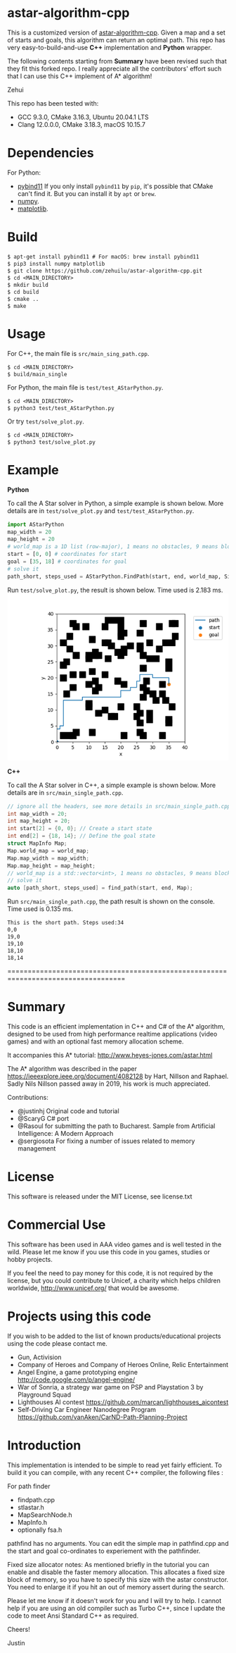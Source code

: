 astar-algorithm-cpp
===================

This is a customized version of [astar-algorithm-cpp](https://github.com/justinhj/astar-algorithm-cpp). Given a map and a set of starts and goals, this algorithm can return an optimal path. This repo has very easy-to-build-and-use **C++** implementation and **Python** wrapper.

The following contents starting from **Summary** have been revised such that they fit this forked repo. I really appreciate all the contributors' effort such that I can use this C++ implement of A* algorithm!

Zehui

This repo has been tested with:
* GCC 9.3.0, CMake 3.16.3, Ubuntu 20.04.1 LTS
* Clang 12.0.0.0, CMake 3.18.3, macOS 10.15.7

Dependencies
============
For Python:
* [pybind11](https://github.com/pybind/pybind11) If you only install `pybind11` by `pip`, it's possible that CMake can't find it. But you can install it by `apt` or `brew`.
* [numpy](https://numpy.org/).
* [matplotlib](https://matplotlib.org/).


Build
=====
```
$ apt-get install pybind11 # For macOS: brew install pybind11
$ pip3 install numpy matplotlib
$ git clone https://github.com/zehuilu/astar-algorithm-cpp.git
$ cd <MAIN_DIRECTORY>
$ mkdir build
$ cd build
$ cmake ..
$ make
```


Usage
=====

For C++, the main file is `src/main_sing_path.cpp`.
```
$ cd <MAIN_DIRECTORY>
$ build/main_single
```

For Python, the main file is `test/test_AStarPython.py`.
```
$ cd <MAIN_DIRECTORY>
$ python3 test/test_AStarPython.py
```

Or try `test/solve_plot.py`.
```
$ cd <MAIN_DIRECTORY>
$ python3 test/solve_plot.py
```


Example
=======

**Python**

To call the A Star solver in Python, a simple example is shown below. More details are in `test/solve_plot.py` and `test/test_AStarPython.py`.

```python
import AStarPython
map_width = 20
map_height = 20
# world_map is a 1D list (row-major), 1 means no obstacles, 9 means blocked by obstacles
start = [0, 0] # coordinates for start
goal = [35, 18] # coordinates for goal
# solve it
path_short, steps_used = AStarPython.FindPath(start, end, world_map, Simulator.map_width, Simulator.map_height)
```

Run `test/solve_plot.py`, the result is shown below. Time used is 2.183 ms.
![single path](doc/single_path.png?raw=true "Single Path")


**C++**

To call the A Star solver in C++, a simple example is shown below. More details are in `src/main_single_path.cpp`.

```c++
// ignore all the headers, see more details in src/main_single_path.cpp
int map_width = 20;
int map_height = 20;
int start[2] = {0, 0}; // Create a start state
int end[2] = {18, 14}; // Define the goal state
struct MapInfo Map;
Map.world_map = world_map;
Map.map_width = map_width;
Map.map_height = map_height;
// world_map is a std::vector<int>, 1 means no obstacles, 9 means blocked by obstacles
// solve it
auto [path_short, steps_used] = find_path(start, end, Map);
```

Run `src/main_single_path.cpp`, the path result is shown on the console. Time used is 0.135 ms.
```
This is the short path. Steps used:34
0,0
19,0
19,10
18,10
18,14
```
===================================================================================


Summary
=======

This code is an efficient implementation in C++ and C# of the A* algorithm, designed to be used from high performance realtime applications (video games) and with an optional fast memory allocation scheme.   

It accompanies this A* tutorial: http://www.heyes-jones.com/astar.html

The A* algorithm was described in the paper https://ieeexplore.ieee.org/document/4082128 by Hart, Nillson and Raphael. 
Sadly Nils Nillson passed away in 2019, his work is much appreciated.

Contributions: 

* @justinhj Original code and tutorial
* @ScaryG C# port
* @Rasoul for submitting the path to Bucharest. Sample from Artificial Intelligence: A Modern Approach 
* @sergiosota For fixing a number of issues related to memory management

License
=======

This software is released under the MIT License, see license.txt

Commercial Use
==============

This software has been used in AAA video games and is well tested in the wild. Please let me know if you use this code in you games, studies or hobby projects. 

If you feel the need to pay money for this code, it is not required by the license, but you could contribute to Unicef, a charity which helps children worldwide,  http://www.unicef.org/ that would be awesome.

Projects using this code
========================

If you wish to be added to the list of known products/educational projects using the code please contact me.

* Gun, Activision
* Company of Heroes and Company of Heroes Online, Relic Entertainment
* Angel Engine, a game prototyping engine http://code.google.com/p/angel-engine/
* War of Sonria, a strategy war game on PSP and Playstation 3 by Playground Squad
* Lighthouses AI contest https://github.com/marcan/lighthouses_aicontest
* Self-Driving Car Engineer Nanodegree Program https://github.com/vanAken/CarND-Path-Planning-Project

Introduction
============

This implementation is intended to be simple to read yet fairly
efficient. To build it you can compile, with any recent C++ compiler,
the following files :

For path finder 
* findpath.cpp
* stlastar.h
* MapSearchNode.h
* MapInfo.h
* optionally fsa.h

pathfind has no arguments. You can edit the simple map in pathfind.cpp and the start 
and goal co-ordinates to experiement with the pathfinder.

Fixed size allocator notes: As mentioned briefly in the tutorial you can enable and disable the
faster memory allocation. This allocates a fixed size block of memory, so you have to specify this size
with the astar constructor. You need to enlarge it if you hit an out of memory assert during the
search.

Please let me know if it doesn't work for you and I will try to help. I cannot help if you are using
an old compiler such as Turbo C++, since I update the code to meet Ansi Standard C++ as required.


Cheers!

Justin